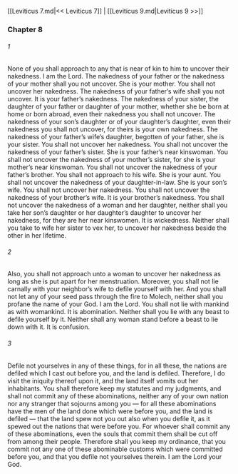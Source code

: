 [[Leviticus 7.md|<< Leviticus 7]]  |  [[Leviticus 9.md|Leviticus 9 >>]]

### Chapter 8
###### 1
None of you shall approach to any that is near of kin to him to uncover their nakedness. I am the Lord. The nakedness of your father or the nakedness of your mother shall you not uncover. She is your mother. You shall not uncover her nakedness. The nakedness of your father’s wife shall you not uncover. It is your father’s nakedness. The nakedness of your sister, the daughter of your father or daughter of your mother, whether she be born at home or born abroad, even their nakedness you shall not uncover. The nakedness of your son’s daughter or of your daughter’s daughter, even their nakedness you shall not uncover, for theirs is your own nakedness. The nakedness of your father’s wife’s daughter, begotten of your father, she is your sister. You shall not uncover her nakedness. You shall not uncover the nakedness of your father’s sister. She is your father’s near kinswoman. You shall not uncover the nakedness of your mother’s sister, for she is your mother’s near kinswoman. You shall not uncover the nakedness of your father’s brother. You shall not approach to his wife. She is your aunt. You shall not uncover the nakedness of your daughter-in-law. She is your son’s wife. You shall not uncover her nakedness. You shall not uncover the nakedness of your brother’s wife. It is your brother’s nakedness. You shall not uncover the nakedness of a woman and her daughter, neither shall you take her son’s daughter or her daughter’s daughter to uncover her nakedness, for they are her near kinswomen. It is wickedness. Neither shall you take to wife her sister to vex her, to uncover her nakedness beside the other in her lifetime.

###### 2
Also, you shall not approach unto a woman to uncover her nakedness as long as she is put apart for her menstruation. Moreover, you shall not lie carnally with your neighbor’s wife to defile yourself with her. And you shall not let any of your seed pass through the fire to Molech, neither shall you profane the name of your God. I am the Lord. You shall not lie with mankind as with womankind. It is abomination. Neither shall you lie with any beast to defile yourself by it. Neither shall any woman stand before a beast to lie down with it. It is confusion.

###### 3
Defile not yourselves in any of these things, for in all these, the nations are defiled which I cast out before you, and the land is defiled. Therefore, I do visit the iniquity thereof upon it, and the land itself vomits out her inhabitants. You shall therefore keep my statutes and my judgments, and shall not commit any of these abominations, neither any of your own nation nor any stranger that sojourns among you — for all these abominations have the men of the land done which were before you, and the land is defiled — that the land spew not you out also when you defile it, as it spewed out the nations that were before you. For whoever shall commit any of these abominations, even the souls that commit them shall be cut off from among their people. Therefore shall you keep my ordinance, that you commit not any one of these abominable customs which were committed before you, and that you defile not yourselves therein. I am the Lord your God.